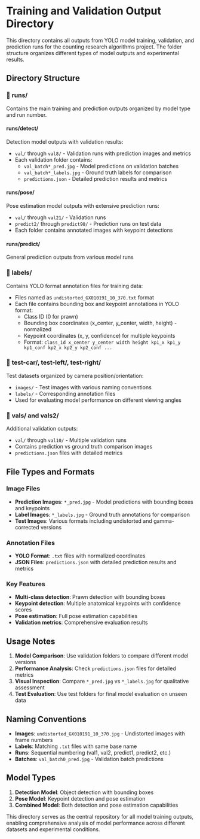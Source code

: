 # Training and Validation Output Directory

This directory contains all outputs from YOLO model training, validation, and prediction runs for the counting research algorithms project. The folder structure organizes different types of model outputs and experimental results.

## Directory Structure

### 📁 **runs/**
Contains the main training and prediction outputs organized by model type and run number.

#### **runs/detect/**
Detection model outputs with validation results:
- `val/` through `val8/` - Validation runs with prediction images and metrics
- Each validation folder contains:
  - `val_batch*_pred.jpg` - Model predictions on validation batches
  - `val_batch*_labels.jpg` - Ground truth labels for comparison
  - `predictions.json` - Detailed prediction results and metrics

#### **runs/pose/**
Pose estimation model outputs with extensive prediction runs:
- `val/` through `val21/` - Validation runs
- `predict2/` through `predict90/` - Prediction runs on test data
- Each folder contains annotated images with keypoint detections

#### **runs/predict/**
General prediction outputs from various model runs

### 📁 **labels/**
Contains YOLO format annotation files for training data:
- Files named as `undistorted_GX010191_10_370.txt` format
- Each file contains bounding box and keypoint annotations in YOLO format:
  - Class ID (0 for prawn)
  - Bounding box coordinates (x_center, y_center, width, height) - normalized
  - Keypoint coordinates (x, y, confidence) for multiple keypoints
  - Format: `class_id x_center y_center width height kp1_x kp1_y kp1_conf kp2_x kp2_y kp2_conf ...`

### 📁 **test-car/**, **test-left/**, **test-right/**
Test datasets organized by camera position/orientation:
- `images/` - Test images with various naming conventions
- `labels/` - Corresponding annotation files
- Used for evaluating model performance on different viewing angles

### 📁 **vals/** and **vals2/**
Additional validation outputs:
- `val/` through `val10/` - Multiple validation runs
- Contains prediction vs ground truth comparison images
- `predictions.json` files with detailed metrics

## File Types and Formats

### Image Files
- **Prediction Images**: `*_pred.jpg` - Model predictions with bounding boxes and keypoints
- **Label Images**: `*_labels.jpg` - Ground truth annotations for comparison
- **Test Images**: Various formats including undistorted and gamma-corrected versions

### Annotation Files
- **YOLO Format**: `.txt` files with normalized coordinates
- **JSON Files**: `predictions.json` with detailed prediction results and metrics

### Key Features
- **Multi-class detection**: Prawn detection with bounding boxes
- **Keypoint detection**: Multiple anatomical keypoints with confidence scores
- **Pose estimation**: Full pose estimation capabilities
- **Validation metrics**: Comprehensive evaluation results

## Usage Notes

1. **Model Comparison**: Use validation folders to compare different model versions
2. **Performance Analysis**: Check `predictions.json` files for detailed metrics
3. **Visual Inspection**: Compare `*_pred.jpg` vs `*_labels.jpg` for qualitative assessment
4. **Test Evaluation**: Use test folders for final model evaluation on unseen data

## Naming Conventions

- **Images**: `undistorted_GX010191_10_370.jpg` - Undistorted images with frame numbers
- **Labels**: Matching `.txt` files with same base name
- **Runs**: Sequential numbering (val1, val2, predict1, predict2, etc.)
- **Batches**: `val_batch0_pred.jpg` - Validation batch predictions

## Model Types

1. **Detection Model**: Object detection with bounding boxes
2. **Pose Model**: Keypoint detection and pose estimation
3. **Combined Model**: Both detection and pose estimation capabilities

This directory serves as the central repository for all model training outputs, enabling comprehensive analysis of model performance across different datasets and experimental conditions. 